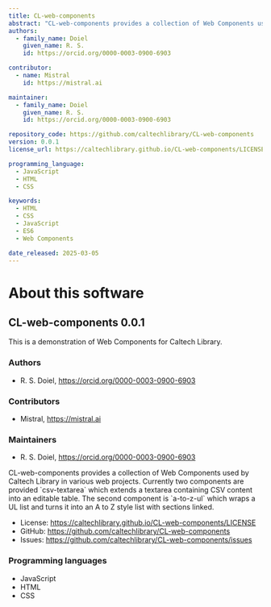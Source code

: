 ```yaml
---
title: CL-web-components
abstract: "CL-web-components provides a collection of Web Components used by Caltech Library in various web projects. Currently two components are provided &#x60;csv-textarea&#x60; which extends a textarea containing CSV content into an editable table. The second component is &#x60;a-to-z-ul&#x60; which wraps a UL list and turns it into an A to Z style list with sections linked."
authors:
  - family_name: Doiel
    given_name: R. S.
    id: https://orcid.org/0000-0003-0900-6903

contributor:
  - name: Mistral
    id: https://mistral.ai

maintainer:
  - family_name: Doiel
    given_name: R. S.
    id: https://orcid.org/0000-0003-0900-6903

repository_code: https://github.com/caltechlibrary/CL-web-components
version: 0.0.1
license_url: https://caltechlibrary.github.io/CL-web-components/LICENSE

programming_language:
  - JavaScript
  - HTML
  - CSS

keywords:
  - HTML
  - CSS
  - JavaScript
  - ES6
  - Web Components

date_released: 2025-03-05
---
```


About this software
===================

## CL-web-components 0.0.1

This is a demonstration of Web Components for Caltech Library.

### Authors

- R. S. Doiel, <https://orcid.org/0000-0003-0900-6903>

### Contributors

- Mistral, <https://mistral.ai>

### Maintainers

- R. S. Doiel, <https://orcid.org/0000-0003-0900-6903>

CL-web-components provides a collection of Web Components used by Caltech Library in various web projects. Currently two components are provided &#x60;csv-textarea&#x60; which extends a textarea containing CSV content into an editable table. The second component is &#x60;a-to-z-ul&#x60; which wraps a UL list and turns it into an A to Z style list with sections linked.

- License: <https://caltechlibrary.github.io/CL-web-components/LICENSE>
- GitHub: <https://github.com/caltechlibrary/CL-web-components>
- Issues: <https://github.com/caltechlibrary/CL-web-components/issues>

### Programming languages

- JavaScript
- HTML
- CSS





